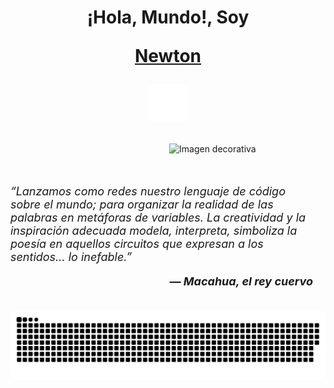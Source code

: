 <!-- Encabezado de nivel 1 centrado -->
<h1 align="center">  
  <!-- Texto de saludo -->
  ¡Hola, Mundo!, Soy
  
  <!-- Enlace al perfil de GitHub -->
  <a href="https://github.com/Newton364">Newton</a>  
  
  <!-- Imagen animada de manita saludando -->
  <img 
    src="https://github.com/Kathryn-Jie/Kathryn-Jie/blob/main/wave.gif" 
    width="60px" 
    alt="GIF de saludo" 
  />
</h1>

<!-- Imagen decorativa original alineada a la derecha -->
  <div style="flex-shrink: 0;">
    <img 
      align="right" 
      src="https://github.com/7oSkaaa/7oSkaaa/blob/main/Images/Right_Side.gif?raw=true" 
      width="250px" 
      alt="Imagen decorativa"
    />
  </div>

  <!-- Espaciado (doble) para separar elementos (Imagen decorativa de Texto) -->
  <br><br>

  <!-- "display: flex" divide el espacio horizontal en dos secciones: el texto y la imagen -->
<div style="display: flex; align-items: center; justify-content: center;">
  <!-- Frase poética alineada a la izquierda -->
  <div style="flex: 1; text-align: left; padding-right: 20px; font-style: italic; font-size: 18px;">
  <p>
    “Lanzamos como redes nuestro lenguaje de código sobre el mundo; para organizar la realidad de las palabras en metáforas de variables. 
    La creatividad y la inspiración adecuada modela, interpreta, simboliza la poesía en aquellos circuitos que expresan a los sentidos… lo inefable.”
    <br/>
  </p>
  <!-- Alineación del texto a la derecha -->
  <div style="text-align: right; margin-top: 10px;">
    <strong>— Macahua, el rey cuervo</strong>
  </div>
</div>


  
</div>


<!-- Espaciado para separar elementos -->
<br/>

<!-- Snake Game en una sección independiente -->
<div style="margin-top: 20px;">
  <picture>
    <source 
      media="(prefers-color-scheme: dark)" 
      srcset="https://raw.githubusercontent.com/itsmeshibintmz/itsmeshibintmz/8c4c442a1c6a6c7b963e5d473e5aec52c42b5ea3/github-contribution-grid-snake-sissa.svg"
    />
    <source 
      media="(prefers-color-scheme: light)" 
      srcset="https://raw.githubusercontent.com/itsmeshibintmz/itsmeshibintmz/8c4c442a1c6a6c7b963e5d473e5aec52c42b5ea3/github-contribution-grid-snake-sissa-white.svg"
    />
    <img 
      src="https://raw.githubusercontent.com/itsmeshibintmz/itsmeshibintmz/8c4c442a1c6a6c7b963e5d473e5aec52c42b5ea3/github-contribution-grid-snake-sissa.svg" 
      alt="Snake Game" 
    />
  </picture>
</div>


<!-- Créditos de origen: 7o5kaa.md, Kathryn.md, blueset.md, istmeshibintmz.md -->
<!-- Contenido expuesto en [https://github.com/durgeshsamariya/awesome-github-profile-readme-templates/blob/master/templates/7oSkaaa.md](https://github.com/durgeshsamariya/awesome-github-profile-readme-templates/tree/master/templates) -->

<!-- Imagen animada de gatito blanco -->
<!-- <img src="https://media.giphy.com/media/mGcNjsfWAjY5AEZNw6/giphy.gif" width="50"></h2> -->
<!--codediaz.md -Saludo y nombre -->
<!-- <img src="https://readme-typing-svg.herokuapp.com/?font=Roboto&weight=900&size=40=true&vCenter=true&width=500&height=70&duration=4000&color=B3B3B3&lines=Hi+There!+👋;+I'm+Sergio+Díaz!;" /> -->

